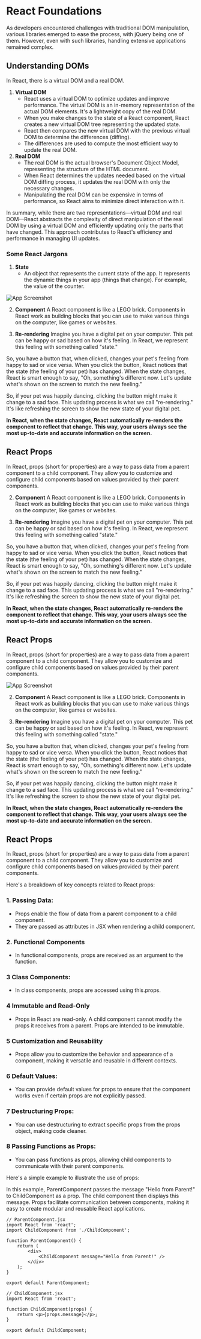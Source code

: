 
# React Foundations
As developers encountered challenges with traditional DOM manipulation, various libraries emerged to ease the process, with jQuery being one of them. However, even with such libraries, handling extensive applications remained complex. 

## Understanding DOMs 
In React, there is a virtual DOM and a real DOM.

1. **Virtual DOM**
    - React uses a virtual DOM to optimize updates and improve performance. The virtual DOM is an in-memory representation of the actual DOM elements. It's a lightweight copy of the real DOM.
    - When you make changes to the state of a React component, React creates a new virtual DOM tree representing the updated state.
    - React then compares the new virtual DOM with the previous virtual DOM to determine the differences (diffing).
    - The differences are used to compute the most efficient way to update the real DOM.
2. **Real DOM**
    - The real DOM is the actual browser's Document Object Model, representing the structure of the HTML document.
    - When React determines the updates needed based on the virtual DOM diffing process, it updates the real DOM with only the necessary changes.
    - Manipulating the real DOM can be expensive in terms of performance, so React aims to minimize direct interaction with it.
    
In summary, while there are two representations—virtual DOM and real DOM—React abstracts the complexity of direct manipulation of the real DOM by using a virtual DOM and efficiently updating only the parts that have changed. This approach contributes to React's efficiency and performance in managing UI updates.


### Some React Jargons
1. **State**
    - An object that represents the current state of the app. It represents the dynamic things in your app (things that change). For example, the value of the counter.





![App Screenshot](https://webkul.com/blog/wp-content/uploads/2023/04/state-life-cycle.jpg)



2. **Component**
A React component is like a LEGO brick. Components in React work as building blocks that you can use to make various things on the computer, like games or websites.

3. **Re-rendering**
Imagine you have a digital pet on your computer. This pet can be happy or sad based on how it's feeling. In React, we represent this feeling with something called "state."

So, you have a button that, when clicked, changes your pet's feeling from happy to sad or vice versa. When you click the button, React notices that the state (the feeling of your pet) has changed. When the state changes, React is smart enough to say, "Oh, something's different now. Let's update what's shown on the screen to match the new feeling."

So, if your pet was happily dancing, clicking the button might make it change to a sad face. This updating process is what we call "re-rendering." It's like refreshing the screen to show the new state of your digital pet.

**In React, when the state changes, React automatically re-renders the component to reflect that change. This way, your users always see the most up-to-date and accurate information on the screen.**

## React Props
In React, props (short for properties) are a way to pass data from a parent component to a child component. They allow you to customize and configure child components based on values provided by their parent components.


2. **Component**
A React component is like a LEGO brick. Components in React work as building blocks that you can use to make various things on the computer, like games or websites.

3. **Re-rendering**
Imagine you have a digital pet on your computer. This pet can be happy or sad based on how it's feeling. In React, we represent this feeling with something called "state."

So, you have a button that, when clicked, changes your pet's feeling from happy to sad or vice versa. When you click the button, React notices that the state (the feeling of your pet) has changed. When the state changes, React is smart enough to say, "Oh, something's different now. Let's update what's shown on the screen to match the new feeling."

So, if your pet was happily dancing, clicking the button might make it change to a sad face. This updating process is what we call "re-rendering." It's like refreshing the screen to show the new state of your digital pet.

**In React, when the state changes, React automatically re-renders the component to reflect that change. This way, your users always see the most up-to-date and accurate information on the screen.**

## React Props
In React, props (short for properties) are a way to pass data from a parent component to a child component. They allow you to customize and configure child components based on values provided by their parent components.


![App Screenshot](https://bosctechlabs.com/wp-content/uploads/2022/06/React-Data-Flow.png)

2. **Component**
A React component is like a LEGO brick. Components in React work as building blocks that you can use to make various things on the computer, like games or websites.

3. **Re-rendering**
Imagine you have a digital pet on your computer. This pet can be happy or sad based on how it's feeling. In React, we represent this feeling with something called "state."

So, you have a button that, when clicked, changes your pet's feeling from happy to sad or vice versa. When you click the button, React notices that the state (the feeling of your pet) has changed. When the state changes, React is smart enough to say, "Oh, something's different now. Let's update what's shown on the screen to match the new feeling."

So, if your pet was happily dancing, clicking the button might make it change to a sad face. This updating process is what we call "re-rendering." It's like refreshing the screen to show the new state of your digital pet.

**In React, when the state changes, React automatically re-renders the component to reflect that change. This way, your users always see the most up-to-date and accurate information on the screen.**

## React Props
In React, props (short for properties) are a way to pass data from a parent component to a child component. They allow you to customize and configure child components based on values provided by their parent components.


Here's a breakdown of key concepts related to React props:

### 1. Passing Data:
* Props enable the flow of data from a parent component to a child component.
* They are passed as attributes in JSX when rendering a child component.

### 2. Functional Components
* In functional components, props are received as an argument to the function.
 
###  3 Class Components:
* In class components, props are accessed using this.props.
 
### 4 Immutable and Read-Only
* Props in React are read-only. A child component cannot modify the props it receives from a parent. Props are intended to be immutable.
 
### 5 Customization and Reusability
* Props allow you to customize the behavior and appearance of a component, making it versatile and reusable in different contexts.
 
### 6 Default Values:
* You can provide default values for props to ensure that the component works even if certain props are not explicitly passed.
 
### 7 Destructuring Props:
* You can use destructuring to extract specific props from the props object, making code cleaner.
 
### 8 Passing Functions as Props:
* You can pass functions as props, allowing child components to communicate with their parent components.



Here's a simple example to illustrate the use of props:
 
In this example, ParentComponent passes the message "Hello from Parent!" to ChildComponent as a prop. The child component then displays this message. Props facilitate communication between components, making it easy to create modular and reusable React applications.

```
// ParentComponent.jsx
import React from 'react';
import ChildComponent from './ChildComponent';

function ParentComponent() {
    return (
        <div>
            <ChildComponent message="Hello from Parent!" />
        </div>
    );
}

export default ParentComponent;

// ChildComponent.jsx
import React from 'react';

function ChildComponent(props) {
    return <p>{props.message}</p>;
}

export default ChildComponent;

```